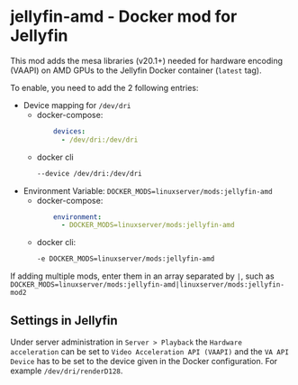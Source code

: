 # jellyfin-amd - Docker mod for Jellyfin

This mod adds the mesa libraries (v20.1+) needed for hardware encoding (VAAPI) on AMD GPUs to the Jellyfin Docker container (`latest` tag).

To enable, you need to add the 2 following entries:
- Device mapping for `/dev/dri`
  - docker-compose: 
    ```yaml
        devices:
          - /dev/dri:/dev/dri
    ```
  - docker cli
    ```sh
    --device /dev/dri:/dev/dri
    ```
- Environment Variable: `DOCKER_MODS=linuxserver/mods:jellyfin-amd`
  - docker-compose:
    ```yaml
        environment:
          - DOCKER_MODS=linuxserver/mods:jellyfin-amd
    ```
  - docker cli:
    ```sh
    -e DOCKER_MODS=linuxserver/mods:jellyfin-amd
    ```

If adding multiple mods, enter them in an array separated by `|`, such as `DOCKER_MODS=linuxserver/mods:jellyfin-amd|linuxserver/mods:jellyfin-mod2`

## Settings in Jellyfin
Under server administration in `Server > Playback` the `Hardware acceleration` can be set to `Video Acceleration API (VAAPI)` and the `VA API Device` has to be set to the device given in the Docker configuration. For example `/dev/dri/renderD128`.
